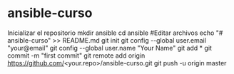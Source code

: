 # ansible-curso
Inicializar el repositorio
mkdir ansible
cd ansible
#Editar archivos
echo "# ansible-curso" >> README.md
git init
git config --global user.email "your@email"
git config --global user.name "Your Name"
git add *
git commit -m "first commit"
git remote add origin https://github.com/<your.repo>/ansible-curso.git
git push -u origin master
